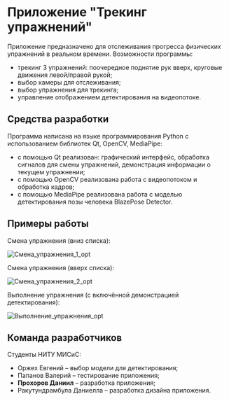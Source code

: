#  Приложение "Трекинг упражнений"
Приложение предназначено для отслеживания прогресса физических упражнений в реальном времени. Возможности программы:
* трекинг 3 упражнений: поочередное поднятие рук вверх, круговые движения левой/правой рукой;
* выбор камеры для отслеживания;
* выбор упражнения для трекинга;
* управление отображением детектирования на видеопотоке.

## Средства разработки
Программа написана на языке программирования Python с использованием библиотек Qt, OpenCV, MediaPipe:
* с помощью Qt реализован: графический интерфейс, обработка сигналов для смены упражнений, демонстрация информации о текущем упражнении;
* с помощью OpenCV реализована работа с видеопотоком и обработка кадров;
* с помощью MediaPipe реализована работа с моделью детектирования позы человека BlazePose Detector.

## Примеры работы
Смена упражнения (вниз списка):

![Смена_упражнения_1_opt](https://user-images.githubusercontent.com/83980779/174913823-5ee3a50e-b8ac-4cce-8f97-5e41afc56e6b.gif)

Смена упражнения (вверх списка):

![Смена_упражнения_2_opt](https://user-images.githubusercontent.com/83980779/174913873-82b8c457-8b23-4415-af2c-63aea3002d55.gif)

Выполнение упражнения (с включённой демонстрацией детектирования):

![Выполнение_упражнения_opt](https://user-images.githubusercontent.com/83980779/174913956-27f07738-6789-447d-8c4a-646278afd4b6.gif)

## Команда разработчиков
Студенты НИТУ МИСиС:
*	Оржех Евгений – выбор модели для детектирования;
* Папанов Валерий – тестирование приложения;
* __Прохоров Даниил__ – разработка приложения;
* Ракутундрамбула Даниелла – разработка дизайна приложения.

